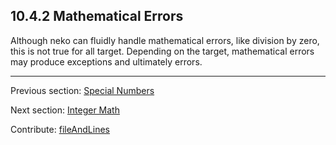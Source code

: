 ## 10.4.2 Mathematical Errors

Although neko can fluidly handle mathematical errors, like division by zero, this is not true for all target.  Depending on the target, mathematical errors may produce exceptions and ultimately errors.

---

Previous section: [Special Numbers](std-math-special-numbers.md)

Next section: [Integer Math](std-math-integer-math.md)

Contribute: [fileAndLines](https://github.com/HaxeFoundation/HaxeManual/blob/master/10-std.tex#L270-270)